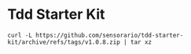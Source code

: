 # Tdd Starter Kit

```
curl -L https://github.com/sensorario/tdd-starter-kit/archive/refs/tags/v1.0.8.zip | tar xz
```
